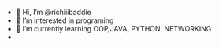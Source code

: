 - 👋 Hi, I’m @richiiibaddie
- 👀 I’m interested in programing 
- 🌱 I’m currently learning OOP,JAVA, PYTHON, NETWORKING 
- 

<!---
richiiibaddie/richiiibaddie is a ✨ special ✨ repository because its `README.md` (this file) appears on your GitHub profile.
You can click the Preview link to take a look at your changes.
--->
